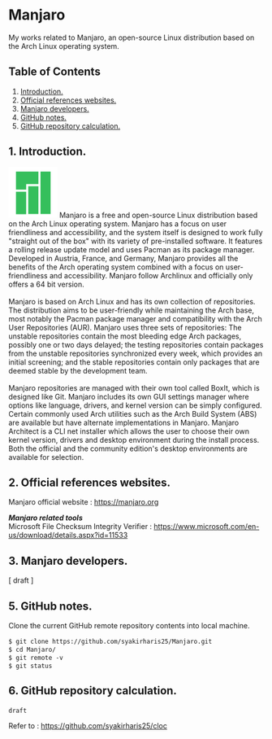 # Manjaro
My works related to Manjaro, an open-source Linux distribution based on the Arch Linux operating system.

## Table of Contents
1. [Introduction.](#introduction)
2. [Official references websites.](#references)
3. [Manjaro developers.](#developers)
4. [GitHub notes.](#github)
5. [GitHub repository calculation.](#calculation)

<a name="introduction"></a>
## 1. Introduction.
<img src="manjaro.png" height="100"> 
Manjaro is a free and open-source Linux distribution based on the Arch Linux operating system. Manjaro has a focus on user friendliness and accessibility, and the system itself is designed to work fully "straight out of the box" with its variety of pre-installed software. It features a rolling release update model and uses Pacman as its package manager. Developed in Austria, France, and Germany, Manjaro provides all the benefits of the Arch operating system combined with a focus on user-friendliness and accessibility. Manjaro follow Archlinux and officially only offers a 64 bit version. 
<br /><br />
Manjaro is based on Arch Linux and has its own collection of repositories. The distribution aims to be user-friendly while maintaining the Arch base, most notably the Pacman package manager and compatibility with the Arch User Repositories (AUR). Manjaro uses three sets of repositories: The unstable repositories contain the most bleeding edge Arch packages, possibly one or two days delayed; the testing repositories contain packages from the unstable repositories synchronized every week, which provides an initial screening; and the stable repositories contain only packages that are deemed stable by the development team.
<br /><br />
Manjaro repositories are managed with their own tool called BoxIt, which is designed like Git. Manjaro includes its own GUI settings manager where options like language, drivers, and kernel version can be simply configured. Certain commonly used Arch utilities such as the Arch Build System (ABS) are available but have alternate implementations in Manjaro. Manjaro Architect is a CLI net installer which allows the user to choose their own kernel version, drivers and desktop environment during the install process. Both the official and the community edition's desktop environments are available for selection.

<a name="references"></a>
## 2. Official references websites.
Manjaro official website : https://manjaro.org <br />

**_Manjaro related tools_** <br />
Microsoft File Checksum Integrity Verifier : https://www.microsoft.com/en-us/download/details.aspx?id=11533 <br />

<a name="developers"></a>
## 3. Manjaro developers.
[ draft ]
 
<a name="github"></a>
## 5. GitHub notes.
Clone the current GitHub remote repository contents into local machine.
```
$ git clone https://github.com/syakirharis25/Manjaro.git
$ cd Manjaro/
$ git remote -v
$ git status
```

<a name="calculation"></a>
## 6. GitHub repository calculation.
```
draft
```
Refer to : https://github.com/syakirharis25/cloc
